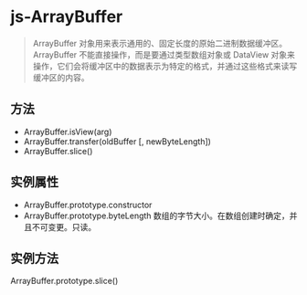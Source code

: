 # js-ArrayBuffer
> ArrayBuffer 对象用来表示通用的、固定长度的原始二进制数据缓冲区。ArrayBuffer 不能直接操作，而是要通过类型数组对象或 DataView 对象来操作，它们会将缓冲区中的数据表示为特定的格式，并通过这些格式来读写缓冲区的内容。
## 方法
- ArrayBuffer.isView(arg) 
- ArrayBuffer.transfer(oldBuffer [, newByteLength])
- ArrayBuffer.slice()
## 实例属性
- ArrayBuffer.prototype.constructor
- ArrayBuffer.prototype.byteLength
数组的字节大小。在数组创建时确定，并且不可变更。只读。
## 实例方法
ArrayBuffer.prototype.slice()